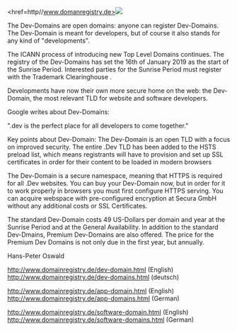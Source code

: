 <href=http//www.domanregistry.de><IMG SRC=http://www.domainregistry.de/dev-domains.png></a>

 The Dev-Domains are open domains: anyone can register Dev-Domains. The Dev-Domain is meant for developers, but of course it also stands for any kind of "developments".

The ICANN process of introducing new Top Level Domains continues. The registry of the Dev-Domains has set the 16th of January 2019 as the start of the Sunrise Period. Interested parties for the Sunrise Period must register with the Trademark Clearinghouse .

Developments have now their own more secure home on the web: the Dev-Domain, the most relevant TLD for website and software developers.

Google writes about Dev-Domains:

".dev is the perfect place for all developers to come together."

Key points about Dev-Domain:
The Dev-Domain is an open TLD with a focus on improved security. The entire .Dev TLD has been added to the HSTS preload list, which means registrants will have to provision and set up SSL certificates in order for their content to be loaded in modern browsers

The Dev-Domain is a secure namespace, meaning that HTTPS is required for all .Dev websites. You can buy your Dev-Domain now, but in order for it to work properly in browsers you must first configure HTTPS serving. You can acquire webspace with pre-configured encryption at Secura GmbH without any additional costs or SSL Certificates.

The standard Dev-Domain costs 49 US-Dollars per domain and year at the Sunrise Period and at the General Availability. In addition to the standard Dev-Dmains, Premium Dev-Domains are also offered. The price for the Premium Dev Domains is not only due in the first year, but annually.

Hans-Peter Oswald


http://www.domainregistry.de/dev-domain.html (English)
http://www.domainregistry.de/dev-domains.html (deutsch)

http://www.domainregistry.de/app-domain.html (English)
http://www.domainregistry.de/app-domains.html (German)

http://www.domainregistry.de/software-domain.html (English)
http://www.domainregistry.de/software-domains.html (German)
